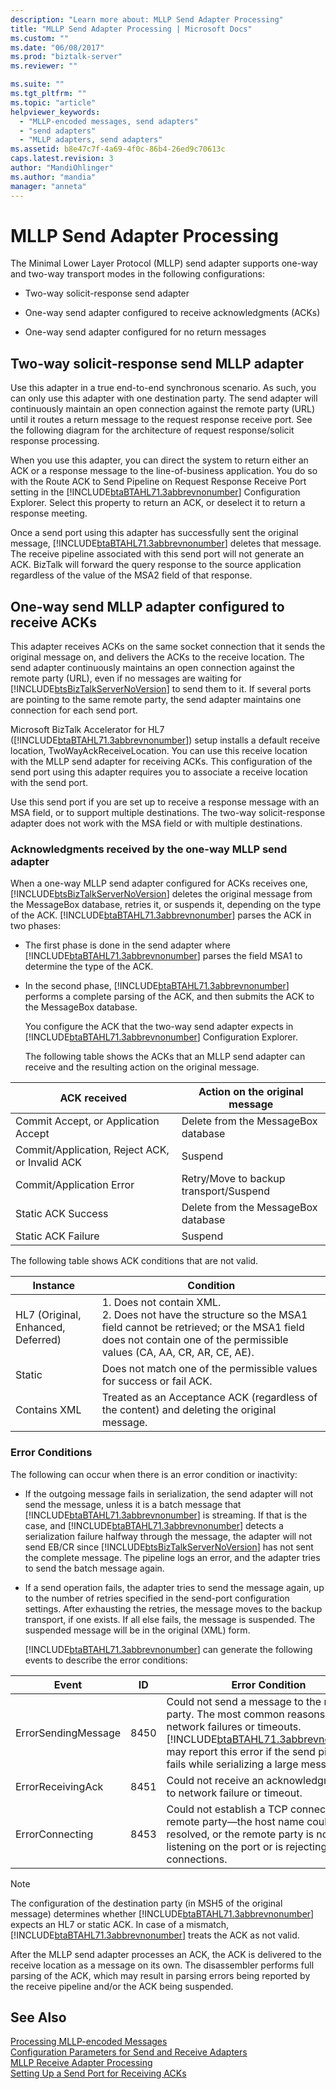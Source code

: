 ```yaml
---
description: "Learn more about: MLLP Send Adapter Processing"
title: "MLLP Send Adapter Processing | Microsoft Docs"
ms.custom: ""
ms.date: "06/08/2017"
ms.prod: "biztalk-server"
ms.reviewer: ""

ms.suite: ""
ms.tgt_pltfrm: ""
ms.topic: "article"
helpviewer_keywords: 
  - "MLLP-encoded messages, send adapters"
  - "send adapters"
  - "MLLP adapters, send adapters"
ms.assetid: b8e47c7f-4a69-4f0c-86b4-26ed9c70613c
caps.latest.revision: 3
author: "MandiOhlinger"
ms.author: "mandia"
manager: "anneta"
---
```

# MLLP Send Adapter Processing
The Minimal Lower Layer Protocol (MLLP) send adapter supports one-way and two-way transport modes in the following configurations:  
  
-   Two-way solicit-response send adapter  
  
-   One-way send adapter configured to receive acknowledgments (ACKs)  
  
-   One-way send adapter configured for no return messages  
  
## Two-way solicit-response send MLLP adapter  
 Use this adapter in a true end-to-end synchronous scenario. As such, you can only use this adapter with one destination party. The send adapter will continuously maintain an open connection against the remote party (URL) until it routes a return message to the request response receive port. See the following diagram for the architecture of request response/solicit response processing.  
  
 When you use this adapter, you can direct the system to return either an ACK or a response message to the line-of-business application. You do so with the Route ACK to Send Pipeline on Request Response Receive Port setting in the [!INCLUDE[btaBTAHL71.3abbrevnonumber](../../includes/btabtahl71-3abbrevnonumber-md.md)] Configuration Explorer. Select this property to return an ACK, or deselect it to return a response meeting.  
  
 Once a send port using this adapter has successfully sent the original message, [!INCLUDE[btaBTAHL71.3abbrevnonumber](../../includes/btabtahl71-3abbrevnonumber-md.md)] deletes that message. The receive pipeline associated with this send port will not generate an ACK. BizTalk will forward the query response to the source application regardless of the value of the MSA2 field of that response.  
  
## One-way send MLLP adapter configured to receive ACKs  
 This adapter receives ACKs on the same socket connection that it sends the original message on, and delivers the ACKs to the receive location. The send adapter continuously maintains an open connection against the remote party (URL), even if no messages are waiting for [!INCLUDE[btsBizTalkServerNoVersion](../../includes/btsbiztalkservernoversion-md.md)] to send them to it. If several ports are pointing to the same remote party, the send adapter maintains one connection for each send port.  
  
 Microsoft BizTalk Accelerator for HL7 ([!INCLUDE[btaBTAHL71.3abbrevnonumber](../../includes/btabtahl71-3abbrevnonumber-md.md)]) setup installs a default receive location, TwoWayAckReceiveLocation. You can use this receive location with the MLLP send adapter for receiving ACKs. This configuration of the send port using this adapter requires you to associate a receive location with the send port.  
  
 Use this send port if you are set up to receive a response message with an MSA field, or to support multiple destinations. The two-way solicit-response adapter does not work with the MSA field or with multiple destinations.  
  
### Acknowledgments received by the one-way MLLP send adapter  
 When a one-way MLLP send adapter configured for ACKs receives one, [!INCLUDE[btsBizTalkServerNoVersion](../../includes/btsbiztalkservernoversion-md.md)] deletes the original message from the MessageBox database, retries it, or suspends it, depending on the type of the ACK. [!INCLUDE[btaBTAHL71.3abbrevnonumber](../../includes/btabtahl71-3abbrevnonumber-md.md)] parses the ACK in two phases:  
  
- The first phase is done in the send adapter where [!INCLUDE[btaBTAHL71.3abbrevnonumber](../../includes/btabtahl71-3abbrevnonumber-md.md)] parses the field MSA1 to determine the type of the ACK.  
  
- In the second phase, [!INCLUDE[btaBTAHL71.3abbrevnonumber](../../includes/btabtahl71-3abbrevnonumber-md.md)] performs a complete parsing of the ACK, and then submits the ACK to the MessageBox database.  
  
  You configure the ACK that the two-way send adapter expects in [!INCLUDE[btaBTAHL71.3abbrevnonumber](../../includes/btabtahl71-3abbrevnonumber-md.md)] Configuration Explorer.  
  
  The following table shows the ACKs that an MLLP send adapter can receive and the resulting action on the original message.  
  
|ACK received|Action on the original message|  
|------------------|------------------------------------|  
|Commit Accept, or Application Accept|Delete from the MessageBox database|  
|Commit/Application, Reject ACK, or Invalid ACK|Suspend|  
|Commit/Application Error|Retry/Move to backup transport/Suspend|  
|Static ACK Success|Delete from the MessageBox database|  
|Static ACK Failure|Suspend|  
  
 The following table shows ACK conditions that are not valid.  
  
|Instance|Condition|  
|--------------|---------------|  
|HL7 (Original, Enhanced, Deferred)|1.  Does not contain XML.<br />2.  Does not have the structure so the MSA1 field cannot be retrieved; or the MSA1 field does not contain one of the permissible values (CA, AA, CR, AR, CE, AE).|  
|Static|Does not match one of the permissible values for success or fail ACK.|  
|Contains XML|Treated as an Acceptance ACK (regardless of the content) and deleting the original message.|  
  
### Error Conditions  
 The following can occur when there is an error condition or inactivity:  
  
- If the outgoing message fails in serialization, the send adapter will not send the message, unless it is a batch message that [!INCLUDE[btaBTAHL71.3abbrevnonumber](../../includes/btabtahl71-3abbrevnonumber-md.md)] is streaming. If that is the case, and [!INCLUDE[btaBTAHL71.3abbrevnonumber](../../includes/btabtahl71-3abbrevnonumber-md.md)] detects a serialization failure halfway through the message, the adapter will not send EB/CR since [!INCLUDE[btsBizTalkServerNoVersion](../../includes/btsbiztalkservernoversion-md.md)] has not sent the complete message. The pipeline logs an error, and the adapter tries to send the batch message again.  
  
- If a send operation fails, the adapter tries to send the message again, up to the number of retries specified in the send-port configuration settings. After exhausting the retries, the message moves to the backup transport, if one exists. If all else fails, the message is suspended. The suspended message will be in the original (XML) form.  
  
  [!INCLUDE[btaBTAHL71.3abbrevnonumber](../../includes/btabtahl71-3abbrevnonumber-md.md)] can generate the following events to describe the error conditions:  
  
|        Event        |  ID  |                                                                                                                                   Error Condition                                                                                                                                   |
|---------------------|------|-------------------------------------------------------------------------------------------------------------------------------------------------------------------------------------------------------------------------------------------------------------------------------------|
| ErrorSendingMessage | 8450 | Could not send a message to the remote party. The most common reasons are network failures or timeouts. [!INCLUDE[btaBTAHL71.3abbrevnonumber](../../includes/btabtahl71-3abbrevnonumber-md.md)] may report this error if the send pipeline fails while serializing a large message. |
|  ErrorReceivingAck  | 8451 |                                                                                                       Could not receive an acknowledgment, due to network failure or timeout.                                                                                                       |
|   ErrorConnecting   | 8453 |                                                    Could not establish a TCP connect to the remote party—the host name could not be resolved, or the remote party is not listening on the port or is rejecting the connections.                                                     |
  
> [!NOTE]
>  The configuration of the destination party (in MSH5 of the original message) determines whether [!INCLUDE[btaBTAHL71.3abbrevnonumber](../../includes/btabtahl71-3abbrevnonumber-md.md)] expects an HL7 or static ACK. In case of a mismatch, [!INCLUDE[btaBTAHL71.3abbrevnonumber](../../includes/btabtahl71-3abbrevnonumber-md.md)] treats the ACK as not valid.  
  
 After the MLLP send adapter processes an ACK, the ACK is delivered to the receive location as a message on its own. The disassembler performs full parsing of the ACK, which may result in parsing errors being reported by the receive pipeline and/or the ACK being suspended.  
  
## See Also  
 [Processing MLLP-encoded Messages](../../adapters-and-accelerators/accelerator-hl7/processing-mllp-encoded-messages.md)   
 [Configuration Parameters for Send and Receive Adapters](../../adapters-and-accelerators/accelerator-hl7/configuration-parameters-for-send-and-receive-adapters.md)   
 [MLLP Receive Adapter Processing](../../adapters-and-accelerators/accelerator-hl7/mllp-receive-adapter-processing.md)   
 [Setting Up a Send Port for Receiving ACKs](../../adapters-and-accelerators/accelerator-hl7/setting-up-a-send-port-for-receiving-acks.md)
